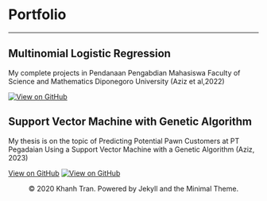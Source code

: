 # Portfolio
---
## Multinomial Logistic Regression


My complete projects in Pendanaan Pengabdian Mahasiswa Faculty of Science and Mathematics Diponegoro University (Aziz et al,2022)

[![View on GitHub](https://img.shields.io/badge/GitHub-View_on_GitHub-blue?logo=GitHub)](https://github.com/muhammadazizch/Multinomial-Logistic-Regression)


## Support Vector Machine with Genetic Algorithm


My thesis is on the topic of Predicting Potential Pawn Customers at PT Pegadaian Using a Support Vector Machine with a Genetic Algorithm (Aziz, 2023)

[View on GitHub](https://img.shields.io/badge/R%20Studio-logo%3DRStudio?logo=R&logoColor=blue&color=pink)
[![View on GitHub](https://img.shields.io/badge/GitHub-View_on_GitHub-blue?logo=GitHub)](https://github.com/muhammadazizch/Genetic-Algorithm)

<center>© 2020 Khanh Tran. Powered by Jekyll and the Minimal Theme.</center>
